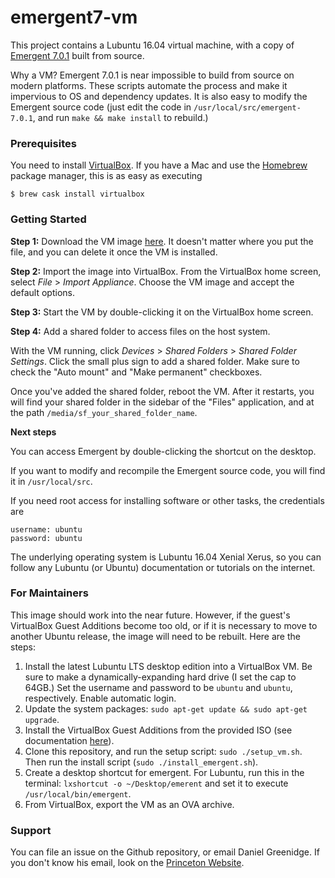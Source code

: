 # emergent7-vm

This project contains a Lubuntu 16.04 virtual machine, with a copy
of
[Emergent 7.0.1](https://grey.colorado.edu/emergent/index.php/Main_Page) built
from source.

Why a VM? Emergent 7.0.1 is near impossible to build from source on
modern platforms.  These scripts automate the process and make it
impervious to OS and dependency updates. It is also easy to modify the
Emergent source code (just edit the code in
`/usr/local/src/emergent-7.0.1`, and run `make && make install` to
rebuild.)

### Prerequisites
You need to install [VirtualBox](https://www.virtualbox.org). If you have a Mac
and use the [Homebrew](https://brew.sh) package manager, this is as easy as
executing

```
$ brew cask install virtualbox
```

### Getting Started

**Step 1:** Download the VM
image
[here](https://drive.google.com/a/princeton.edu/uc?export=download&confirm=o7kD&id=0B2p760tyzIMANnIwVUFsNUxHbVE).
It doesn't matter where you put the file, and you can delete it once
the VM is installed.

**Step 2:** Import the image into VirtualBox. From the VirtualBox home screen,
select *File* > *Import Appliance*. Choose the VM image and accept the default
options.

**Step 3:** Start the VM by double-clicking it on the VirtualBox home screen.

**Step 4:** Add a shared folder to access files on the host system.

With the VM running,
click *Devices* > *Shared Folders* > *Shared Folder Settings*. Click the small
plus sign to add a shared folder. Make sure to check the "Auto mount" and "Make
permanent" checkboxes.

Once you've added the shared folder, reboot the VM. After it restarts, you will
find your shared folder in the sidebar of the "Files" application, and at the
path `/media/sf_your_shared_folder_name`.

**Next steps**

You can access Emergent by double-clicking the shortcut on the desktop.

If you want to modify and recompile the Emergent source code, you will find it
in `/usr/local/src`.

If you need root access for installing software or other tasks,
the credentials are

```
username: ubuntu
password: ubuntu
```

The underlying operating system is Lubuntu 16.04 Xenial Xerus, so you can follow
any Lubuntu (or Ubuntu) documentation or tutorials on the internet.

### For Maintainers
This image should work into the near future. However, if the guest's VirtualBox
Guest Additions become too old, or if it is necessary to move to another Ubuntu
release, the image will need to be rebuilt. Here are the steps:

1. Install the latest Lubuntu LTS desktop edition into a VirtualBox
   VM. Be sure to make a dynamically-expanding hard drive (I set the
   cap to 64GB.) Set the username and password to be `ubuntu` and
   `ubuntu`, respectively. Enable automatic login.
2. Update the system packages: `sudo apt-get update && sudo apt-get upgrade`.
3. Install the VirtualBox Guest Additions from the provided ISO (see
   documentation
   [here](https://www.virtualbox.org/manual/ch04.html#idm1959)).
5. Clone this repository, and run the setup script: `sudo
   ./setup_vm.sh`. Then run the install script (`sudo
   ./install_emergent.sh`).
6. Create a desktop shortcut for emergent. For Lubuntu, run this in
   the terminal: `lxshortcut -o ~/Desktop/emerent` and set it to execute
   `/usr/local/bin/emergent`.
7. From VirtualBox, export the VM as an OVA archive.

### Support
You can file an issue on the Github repository, or email Daniel Greenidge.
If you don't know his email, look on the
[Princeton Website](https://www.princeton.edu/search/people-advanced).
